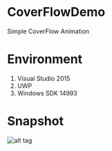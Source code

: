 
# CoverFlowDemo
Simple CoverFlow  Animation
# Environment
1. Visual Studio 2015 
1. UWP
1. Windows SDK 14993

# Snapshot
![alt tag](https://github.com/qucc/CoverFlowDemo/blob/master/coverflow.png)
